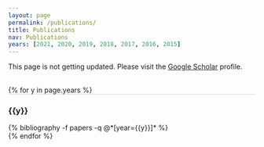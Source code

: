 ```yaml
---
layout: page
permalink: /publications/
title: Publications
nav: Publications
years: [2021, 2020, 2019, 2018, 2017, 2016, 2015]
---
```

This page is not getting updated. Please visit the <a href="https://scholar.google.co.in/citations?hl=en&user=Wj8zIVUAAAAJ&view_op=list_works&sortby=pubdate" target="_blank">Google Scholar</a> profile.

<br/>
{% for y in page.years %}
  <div class="row m-0 p-0" style="border-top: 1px solid #ddd; flex-direction: row-reverse;">
    <div class="col-sm-1 mt-2 p-0 pr-1">
      <h3 class="bibliography-year">{{y}}</h3>
    </div>
    <div class="col-sm-11 p-0">
      {% bibliography -f papers -q @*[year={{y}}]* %}
    </div>
  </div>
{% endfor %}
